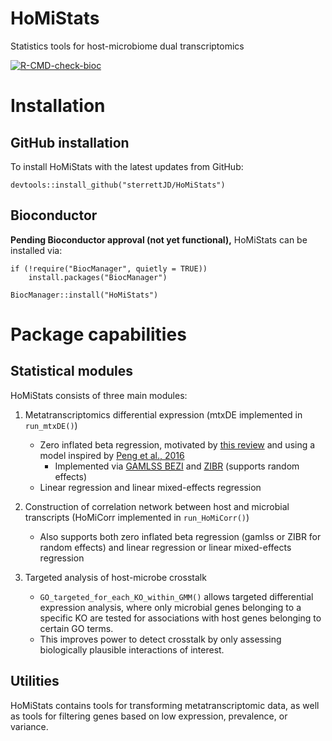 # HoMiStats

Statistics tools for host-microbiome dual transcriptomics

  <!-- badges: start -->
  [![R-CMD-check-bioc](https://github.com/sterrettJD/HoMiStats/actions/workflows/check-bioc.yaml/badge.svg)](https://github.com/sterrettJD/HoMiStats/actions/workflows/check-bioc.yaml)
  <!-- badges: end -->


# Installation

## GitHub installation
To install HoMiStats with the latest updates from GitHub:

```
devtools::install_github("sterrettJD/HoMiStats")
```


## Bioconductor
**Pending Bioconductor approval (not yet functional),** HoMiStats can be installed via:
```
if (!require("BiocManager", quietly = TRUE))
    install.packages("BiocManager")

BiocManager::install("HoMiStats")
```


# Package capabilities

## Statistical modules
HoMiStats consists of three main modules:

1.  Metatranscriptomics differential expression (mtxDE implemented in `run_mtxDE()`)

    -   Zero inflated beta regression, motivated by [this review](https://academic.oup.com/bib/article/24/5/bbad279/7239897) and using a model inspired by [Peng et al., 2016](https://www.ncbi.nlm.nih.gov/pmc/articles/PMC6109378/)
        - Implemented via [GAMLSS BEZI](https://www.rdocumentation.org/packages/gamlss.dist/versions/6.1-1/topics/BEZI) and [ZIBR](https://github.com/PennChopMicrobiomeProgram/ZIBR) (supports random effects) 
    -   Linear regression and linear mixed-effects regression

2.  Construction of correlation network between host and microbial transcripts (HoMiCorr implemented in `run_HoMiCorr()`)
    - Also supports both zero inflated beta regression (gamlss or ZIBR for random effects) and linear regression or linear mixed-effects regression

3. Targeted analysis of host-microbe crosstalk 
    - `GO_targeted_for_each_KO_within_GMM()` allows targeted differential expression analysis, where only microbial genes belonging to a specific KO are tested for associations with host genes belonging to certain GO terms. 
    - This improves power to detect crosstalk by only assessing biologically plausible interactions of interest.


## Utilities
HoMiStats contains tools for transforming metatranscriptomic data, as well as tools for filtering genes based on low expression, prevalence, or variance.
